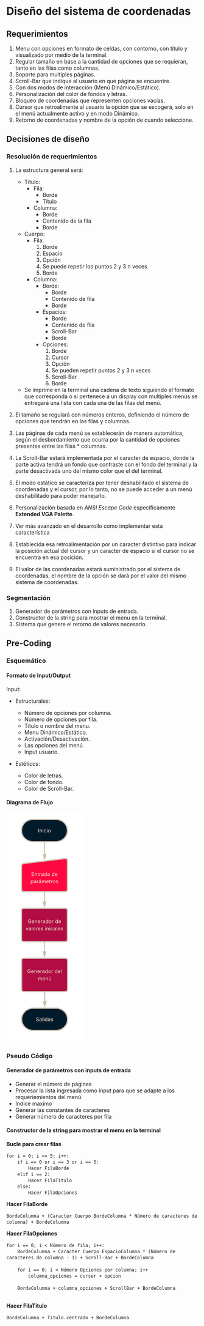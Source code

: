 # Diseño del sistema de coordenadas


## Requerimientos


1. Menu con opciones en formato de celdas, con contorno, con título y visualizado por medio de la terminal.
2. Regular tamaño en base a la cantidad de opciones que se requieran, tanto en las filas como columnas.
3. Soporte para multiples páginas.
4. Scroll-Bar que indique al usuario en que página se encuentre.
5. Con dos modos de interacción (Menú Dinámico/Estático).
6. Personalización del color de fondos y letras.
7. Bloqueo de coordenadas que representen opciones vacías.
8. Cursor que retroalimente al usuario la opción que se escogerá, solo en el menú actualmente activo y en modo Dinámico.
9. Retorno de coordenadas y nombre de la opción de cuando seleccione.

## Decisiones de diseño

### Resolución de requerimientos

1. La estructura general será:
    * Título:
        * Fila:
            * Borde
            * Título
        * Columna:
            * Borde
            * Contenido de la fila
            * Borde
    * Cuerpo:
        * Fila:
            1. Borde
            2. Espacio
            3. Opción
            4. Se puede repetir los puntos 2 y 3 n veces
            5. Borde
        * Columna:
            * Borde:
                * Borde
                * Contenido de fila
                * Borde
            * Espacios:
                * Borde
                * Contenido de fila
                * Scroll-Bar
                * Borde
            * Opciones:
                1. Borde
                2. Cursor
                3. Opción
                4.  Se pueden repetir puntos 2 y 3 n veces
                5. Scroll-Bar
                6. Borde
    * Se imprime en la terminal una cadena de texto siguiendo el formato que corresponda o si pertenece a un display con multiples menús se entregará una lista con cada una de las filas del menú.

2. El tamaño se regulará con números enteros, definiendo el número de opciones que tendrán en las filas y columnas.
3. Las páginas de cada menú se establecerán de manera automática, según el desbordamiento que ocurra por la cantidad de opciones presentes entre las filas * columnas.
4. La Scroll-Bar estará implementada por el caracter de espacio, donde la parte activa tendrá un fondo que contraste con el fondo del terminal y la parte desactivada uno del mismo color que el del terminal.
5. El modo estático se caracteriza por tener deshabilitado el sistema de coordenadas y el cursor, por lo tanto, no se puede acceder a un menú deshabilitado para poder manejarlo.
6. Personalización basada en *ANSI Escape Code* específicamente **Extended VGA Palette**.
7. Ver más avanzado en el desarrollo como implementar esta característica
8. Establecida esa retroalimentación por un caracter distintivo para indicar la posición actual del cursor y un caracter de espacio si el cursor no se encuentra en esa posición.
9. El valor de las coordenadas estará suministrado por el sistema de coordenadas, el nombre de la opción se dará por el valor del mismo sistema de coordenadas.


### Segmentación

1. Generador de parámetros con inputs de entrada.
2. Constructor de la string para mostrar el menu en la terminal.
3. Sistema que genere el retorno de valores necesario.

## Pre-Coding

### Esquemático

#### Formato de Input/Output

Input:
* Estructurales:
    * Número de opciones por columna.
    * Número de opciones por fila.
    * Título o nombre del menu.
    * Menu Dinámico/Estático.
    * Activación/Desactivación.
    * Las opciones del menú.
    * Input usuario.


* Estéticos:
    * Color de letras.
    * Color de fondo.
    * Color de Scroll-Bar.


#### Diagrama de Flujo
<img src="/Planning/img/diagrama_flujo_menu.png" alt="Diagrama de Flujo Bosquejo General" width="200" height="600">



### Pseudo Código

#### Generador de parámetros con inputs de entrada

* Generar el número de páginas
* Procesar la lista ingresada como input para que se adapte a los requeriemientos del menú. 
* Indice maximo
* Generar las constantes de caracteres
* Generar número de caracteres por fila

#### Constructor de la string para mostrar el menu en la terminal

**Bucle para crear filas**
``` 
for i = 0; i <= 5; i++:
    if i == 0 or i == 3 or i == 5:
        Hacer FilaBorde
    elif i == 2:
        Hacer FilaTitulo
    else:
        Hacer FilaOpciones
```

**Hacer FilaBorde**
``` 
BordeColumna + (Caracter Cuerpo BordeColumna * Número de caracteres de columna) + BordeColumna
```

**Hacer FilaOpciones**
```
for i == 0; i < Número de fila; i++:
    BordeColumna + Caracter Cuerpo EspacioColumna * (Número de caracteres de columna - 1) + Scroll-Bar + BordeColumna

    for i == 0; i < Número Opciones por columna; i++
        columna_opciones = cursor + opcion
    
    BordeColumna + columna_opciones + ScrollBar + BordeColumna
    
```

**Hacer FilaTitulo**

``` 
BordeColumna + Titulo.centrado + BordeColumna
```
